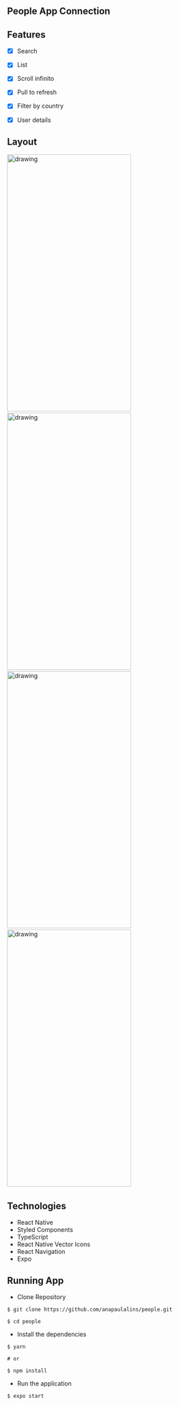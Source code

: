 
## People App Connection

## **Features**
- [x] Search 
- [x] List
- [x] Scroll infinito
- [x] Pull to refresh
- [x] Filter by country
- [x] User details


## **Layout**
<p align="left">
<img src="https://user-images.githubusercontent.com/46818637/124797997-45a49800-df29-11eb-8f3e-0e45413289a8.jpg" alt="drawing" width="290" height="600"/>
&nbsp;&nbsp;&nbsp&nbsp
<img src="https://user-images.githubusercontent.com/46818637/124798050-52c18700-df29-11eb-9614-fe843418965d.jpg" alt="drawing" width="290" height="600"/>
&nbsp;&nbsp;&nbsp&nbsp
<img src="https://user-images.githubusercontent.com/46818637/124798089-5ce38580-df29-11eb-90c4-96d3903ce215.jpg" alt="drawing" width="290" height="600"/>
&nbsp;&nbsp;&nbsp&nbsp
<img src="https://user-images.githubusercontent.com/46818637/124798132-679e1a80-df29-11eb-9722-d5e012a9fb3f.jpg" alt="drawing" width="290" height="600"/>
&nbsp;&nbsp;&nbsp&nbsp
<p/>

## **Technologies** 
- React Native
- Styled Components
- TypeScript
- React Native Vector Icons
- React Navigation
- Expo

##  Running App
- Clone Repository 
```
$ git clone https://github.com/anapaulalins/people.git

$ cd people
```

- Install the dependencies 
```
$ yarn

# or

$ npm install
```

- Run the application
```
$ expo start
```
